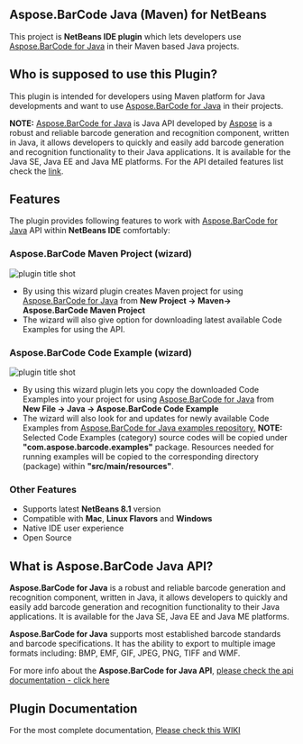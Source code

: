 ﻿Aspose.BarCode Java (Maven) for NetBeans
-------------------------------------
This project is **NetBeans IDE plugin**  which lets developers use [Aspose.BarCode for Java](https://www.aspose.com/products/barcode/java) in their Maven based Java projects. 

## Who is supposed to use this **Plugin?**

This plugin is intended for developers using Maven platform for Java developments and want to use [Aspose.BarCode for Java](https://www.aspose.com/products/barcode/java) in their projects.

**NOTE:** [Aspose.BarCode for Java](https://www.aspose.com/products/barcode/java) is Java API developed by [Aspose](http://aspose.com) is a robust and reliable barcode generation and recognition component, written in Java, it allows developers to quickly and easily add barcode generation and recognition functionality to their Java applications. It is available for the Java SE, Java EE and Java ME platforms. For the API detailed features list check the [link](https://www.aspose.com/products/barcode/java).

## **Features**

The plugin provides following features to work with [Aspose.BarCode for Java](https://www.aspose.com/products/barcode/java) API within **NetBeans IDE** comfortably:

### Aspose.BarCode Maven Project (wizard)
![plugin title shot](http://i.imgur.com/J2Rljbu.png)
*   By using this wizard plugin creates Maven project for using [Aspose.BarCode for Java](https://www.aspose.com/products/barcode/java) from **New Project -> Maven-> Aspose.BarCode Maven Project**
*   The wizard will also give option for downloading latest available Code Examples for using the API.

### Aspose.BarCode Code Example (wizard)
![plugin title shot](http://i.imgur.com/tnW1U6Y.png)
*   By using this wizard plugin lets you copy the downloaded Code Examples into your project for using [Aspose.BarCode for Java](https://www.aspose.com/products/barcode/java) from **New File -> Java -> Aspose.BarCode Code Example**
*   The wizard will also look for and updates for newly available Code Examples from [Aspose.BarCode for Java examples repository.](https://github.com/aspose-barcode/Aspose.BarCode-for-Java/tree/master/Examples)
     **NOTE:** Selected Code Examples (category) source codes will be copied under **"com.aspose.barcode.examples"** package. Resources needed for running examples will be copied to the corresponding directory (package) within **"src/main/resources"**.	    

### Other Features

*   Supports latest **NetBeans 8.1** version
*   Compatible with **Mac**, **Linux Flavors** and **Windows**
*   Native IDE user experience
*   Open Source

## What is Aspose.BarCode Java API?

**Aspose.BarCode for Java** is a robust and reliable barcode generation and recognition component, written in Java, it allows developers to quickly and easily add barcode generation and recognition functionality to their Java applications. It is available for the Java SE, Java EE and Java ME platforms.

**Aspose.BarCode for Java** supports most established barcode standards and barcode specifications. It has the ability to export to multiple image formats including: BMP, EMF, GIF, JPEG, PNG, TIFF and WMF.

For more info about the **Aspose.BarCode for Java API**, [please check the api documentation - click here](https://docs.aspose.com/display/barcodejava/Home)

## Plugin Documentation

For the most complete documentation,  [Please check this WIKI](https://docs.aspose.com/display/barcodejava/Aspose.BarCode+Java+for+NetBeans+-+Maven)